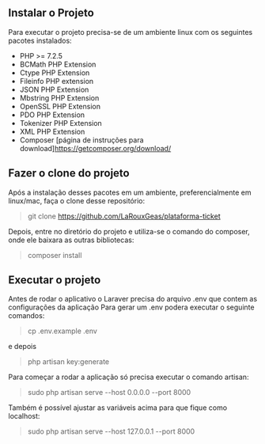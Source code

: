 ## Instalar o Projeto

Para executar o projeto precisa-se de um ambiente linux com os seguintes pacotes instalados:
- PHP >= 7.2.5
- BCMath PHP Extension
- Ctype PHP Extension
- Fileinfo PHP extension
- JSON PHP Extension
- Mbstring PHP Extension
- OpenSSL PHP Extension
- PDO PHP Extension
- Tokenizer PHP Extension
- XML PHP Extension
- Composer [página de instruções para download]<https://getcomposer.org/download/>

## Fazer o clone do projeto

Após a instalação desses pacotes em um ambiente, preferencialmente em linux/mac, faça o clone desse repositório:
>git clone https://github.com/LaRouxGeas/plataforma-ticket

Depois, entre no diretório do projeto e utiliza-se o comando do composer, onde ele baixara as outras bibliotecas:
>composer install

## Executar o projeto

Antes de rodar o aplicativo o Laraver precisa do arquivo .env que contem as configurações da aplicação
Para gerar um .env podera executar o seguinte comandos:
>cp .env.example .env

e depois
>php artisan key:generate


Para começar a rodar a aplicação só precisa executar o comando artisan:
>sudo php artisan serve --host 0.0.0.0 --port 8000

Também é possível ajustar as variáveis acima para que fique como localhost:
>sudo php artisan serve --host 127.0.0.1 --port 8000
